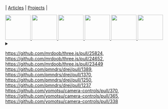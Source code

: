 | [Articles](articles) | [Projects](projects) |

<!--
<a title="" href="https://stackblitz.com/github/abernier/PROJECTNAME">
  <img height="80" src="https://codesandbox.io/api/v1/sandboxes/XXXXXX/screenshot.png" />
</a>
-->

<a title="Kira" href="https://abernier.name/three.js/examples/webgl_esher.html">
  <img height="80" src="https://user-images.githubusercontent.com/76580/232128844-63a61e34-88d5-43cb-8378-f302e02af498.png" />
</a>
<a title="CCDIKSolver example" href="https://threejs.org/examples/#webgl_animation_skinning_ik">
  <img height="80" src="https://threejs.org/examples/screenshots/webgl_animation_skinning_ik.jpg" />
</a>
<a title="Sticky r3f birds" href="https://abernier.github.io/r3f-sticky/">
  <img height="80" src="https://user-images.githubusercontent.com/76580/232123657-2660f1d7-acfc-489e-a6b5-1333e3b4bebe.png" />
</a>
<a title="CameraControls drei component demo" href="https://codesandbox.io/s/us6ipl">
  <img height="80" src="https://codesandbox.io/api/v1/sandboxes/us6ipl/screenshot.png" />
</a>
<a title="useVideoTexture with mediaStream drei hook" href="https://codesandbox.io/s/2cemck">
  <img height="80" src="https://codesandbox.io/api/v1/sandboxes/2cemck/screenshot.png" />
</a>
<a title="r3f curtains using cannon-es" href="https://codesandbox.io/s/7bzgpg">
  <img height="80" src="https://codesandbox.io/api/v1/sandboxes/7bzgpg/screenshot.png" />
</a>

<details>
<summary></summary>

<a title="r3f cloth using cannon-es" href="https://codesandbox.io/s/040ieb">
  <img height="80" src="https://user-images.githubusercontent.com/76580/232129651-ede7f8a5-b245-44e2-9d6b-20ea5301786e.png" />
</a>

</details>

https://github.com/mrdoob/three.js/pull/25824,
https://github.com/mrdoob/three.js/pull/24652,
https://github.com/mrdoob/three.js/pull/23449
<br>
https://github.com/pmndrs/drei/pull/1389,
https://github.com/pmndrs/drei/pull/1370,
https://github.com/pmndrs/drei/pull/1250,
https://github.com/pmndrs/drei/pull/1237
<br>
https://github.com/yomotsu/camera-controls/pull/370,
https://github.com/yomotsu/camera-controls/pull/365,
https://github.com/yomotsu/camera-controls/pull/338
